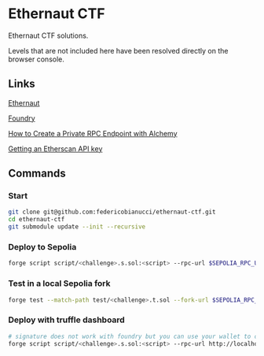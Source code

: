 # Ethernaut CTF

Ethernaut CTF solutions.

Levels that are not included here have been resolved directly on the browser console.

## Links

[Ethernaut](https://ethernaut.openzeppelin.com/)

[Foundry](https://book.getfoundry.sh/)

[How to Create a Private RPC Endpoint with Alchemy](https://www.alchemy.com/overviews/private-rpc-endpoint)

[Getting an Etherscan API key](https://docs.etherscan.io/getting-started/viewing-api-usage-statistics)

## Commands

### Start
```bash
git clone git@github.com:federicobianucci/ethernaut-ctf.git
cd ethernaut-ctf
git submodule update --init --recursive
```

### Deploy to Sepolia
```bash
forge script script/<challenge>.s.sol:<script> --rpc-url $SEPOLIA_RPC_URL --broadcast --verify -vvvv
```
### Test in a local Sepolia fork
```bash
forge test --match-path test/<challenge>.t.sol --fork-url $SEPOLIA_RPC_URL -vvvv
```
### Deploy with truffle dashboard
```bash
# signature does not work with foundry but you can use your wallet to choose the rpc
forge script script/<challenge>.s.sol:<script> --rpc-url http://localhost:24012/rpc --broadcast -vvvv
```
